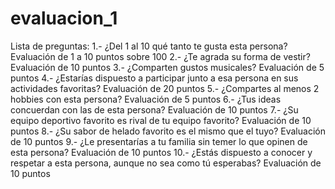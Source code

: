 # evaluacion_1

Lista de preguntas:
1.- ¿Del 1 al 10 qué tanto te gusta esta persona?
  Evaluación de 1 a 10 puntos sobre 100
2.- ¿Te agrada su forma de vestir?
  Evaluación de 10 puntos
3.- ¿Comparten gustos musicales?
  Evaluación de 5 puntos
4.- ¿Estarías dispuesto a participar junto a esa persona en sus actividades favoritas?
  Evaluación de 20 puntos
5.- ¿Compartes al menos 2 hobbies con esta persona?
  Evaluación de 5 puntos
6.- ¿Tus ideas concuerdan con las de esta persona?
  Evaluación de 10 puntos
7.- ¿Su equipo deportivo favorito es rival de tu equipo favorito?
  Evaluación de 10 puntos
8.- ¿Su sabor de helado favorito es el mismo que el tuyo?
  Evaluación de 10 puntos
9.- ¿Le presentarías a tu familia sin temer lo que opinen de esta persona?
  Evaluación de 10 puntos
10.- ¿Estás dispuesto a conocer y respetar a esta persona, aunque no sea como tú esperabas?
  Evaluación de 10 puntos

